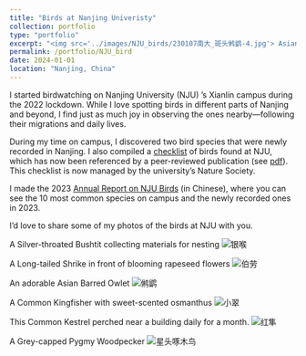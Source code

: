 ```yaml
---
title: "Birds at Nanjing Univeristy"
collection: portfolio
type: "portfolio"
excerpt: "<img src='../images/NJU_birds/230107南大_斑头鸺鹠-4.jpg'> Asian Barred Owlet"
permalink: /portfolio/NJU_bird
date: 2024-01-01
location: "Nanjing, China"
---
```


I started birdwatching on Nanjing University (NJU) ’s Xianlin campus during the 2022 lockdown. While I love spotting birds in different parts of Nanjing and beyond, I find just as much joy in observing the ones nearby—following their migrations and daily lives.

During my time on campus, I discovered two bird species that were newly recorded in Nanjing. I also compiled a [checklist](https://docs.qq.com/sheet/DVkJEekF0TGZSQ2xs?tab=BB08J2) of birds found at NJU, which has now been referenced by a peer-reviewed publication (see [pdf](../files/南京大学仙林校区的鸟类与兽类多样性.pdf)). This checklist is now managed by the university’s Nature Society.

I made the 2023 [Annual Report on NJU Birds](https://mp.weixin.qq.com/s/t_BM6Cz-xqwq2nKqQLT4yA) (in Chinese), where you can see the 10 most common species on campus and the newly recorded ones in 2023.

I’d love to share some of my photos of the birds at NJU with you. 

A Silver-throated Bushtit collecting materials for nesting
![银喉](../images/NJU_birds/20230304_南大-1.jpg)

A Long-tailed Shrike in front of​ blooming ​rapeseed flowers
![伯劳](../images/NJU_birds/20230325南大棕背伯劳-1.jpg)

An adorable Asian Barred Owlet
![鸺鹠](../images/NJU_birds/230107南大_斑头鸺鹠-4.jpg)

A Common Kingfisher with sweet-scented osmanthus
![小翠](../images/NJU_birds/2310_南大-2548.jpg)

This Common Kestrel perched​ near a building daily ​for a month.
![红隼](../images/NJU_birds/2310_南大红隼-2687.jpg)

A Grey-capped Pygmy Woodpecker
![星头啄木鸟](../images/NJU_birds/2311_南大-3532.jpg)
